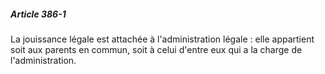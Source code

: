 ##### Article 386-1

La jouissance légale est attachée à l'administration légale : elle appartient soit aux parents en commun, soit à celui d'entre eux qui a la charge de l'administration.

